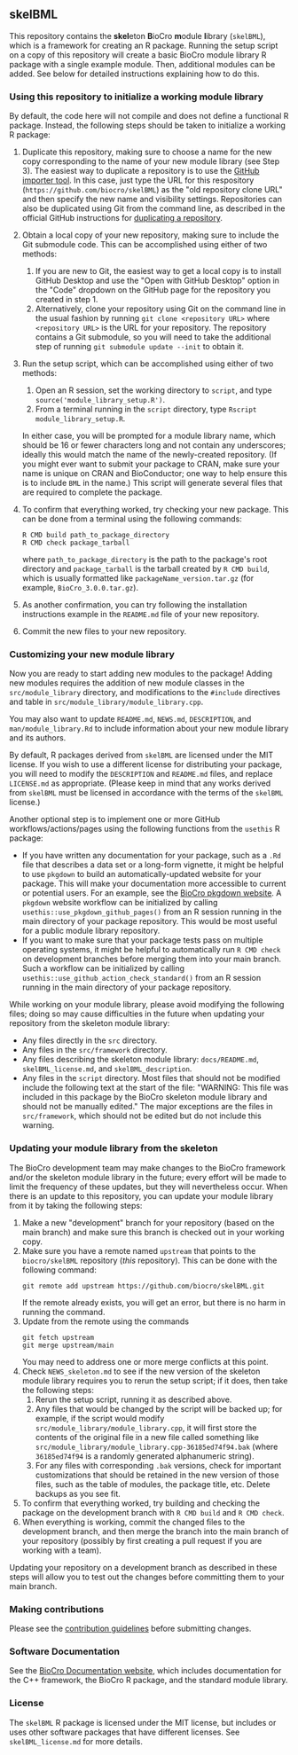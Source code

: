 <!-- WARNING: This file was included in this package by the the skeleton BioCro
     module library and should not be manually edited -->

## skelBML

This repository contains the **skel**eton **B**ioCro **m**odule **l**ibrary
(`skelBML`), which is a framework for creating an R package. Running the setup
script on a copy of this repository will create a basic BioCro module library R
package with a single example module. Then, additional modules can be added. See
below for detailed instructions explaining how to do this.

### Using this repository to initialize a working module library

By default, the code here will not compile and does not define a functional R
package. Instead, the following steps should be taken to initialize a working R
package:
1. Duplicate this repository, making sure to choose a name for the new copy
   corresponding to the name of your new module library (see Step 3). The
   easiest way to duplicate a repository is to use the
   [GitHub importer tool](https://github.com/new/import). In this case, just
   type the URL for this respository (`https://github.com/biocro/skelBML`) as
   the "old repository clone URL" and then specify the new name and visibility
   settings. Repositories can also be duplicated using Git from the command
   line, as described in the official GitHub instructions for
   [duplicating a repository](https://docs.github.com/en/repositories/creating-and-managing-repositories/duplicating-a-repository).
2. Obtain a local copy of your new repository, making sure to include the Git
   submodule code. This can be accomplished using either of two methods:
   1. If you are new to Git, the easiest way to get a local copy is to install
      GitHub Desktop and use the "Open with GitHub Desktop" option in the "Code"
      dropdown on the GitHub page for the repository you created in step 1.
   2. Alternatively, clone your repository using Git on the command
      line in the usual fashion by running `git clone <repository URL>` where
      `<repository URL>` is the URL for your repository. The repository
      contains a Git submodule, so you will need to take the additional step of
      running `git submodule update --init` to obtain it.
3. Run the setup script, which can be accomplished using either of two
   methods:
   1. Open an R session, set the working directory to `script`, and type
      `source('module_library_setup.R')`.
   2. From a terminal running in the `script` directory, type
      `Rscript module_library_setup.R`.

   In either case, you will be prompted for a module library name, which should
   be 16 or fewer characters long and not contain any underscores; ideally this
   would match the name of the newly-created repository. (If you might ever want
   to submit your package to CRAN, make sure your name is unique on CRAN and
   BioConductor; one way to help ensure this is to include `BML` in the name.)
   This script will generate several files that are required to complete the
   package.
5. To confirm that everything worked, try checking your new package. This can be
   done from a terminal using the following commands:
   ```
   R CMD build path_to_package_directory
   R CMD check package_tarball
   ```
   where `path_to_package_directory` is the path to the package's root directory
   and `package_tarball` is the tarball created by `R CMD build`, which is
   usually formatted like `packageName_version.tar.gz` (for example,
   `BioCro_3.0.0.tar.gz`).
6. As another confirmation, you can try following the installation instructions
   example in the `README.md` file of your new repository.
7. Commit the new files to your new repository.

### Customizing your new module library

Now you are ready to start adding new modules to the package! Adding new modules
requires the addition of new module classes in the `src/module_library`
directory, and modifications to the `#include` directives and table in
`src/module_library/module_library.cpp`.

You may also want to update `README.md`, `NEWS.md`, `DESCRIPTION`, and
`man/module_library.Rd` to include information about your new module library and
its authors.

By default, R packages derived from `skelBML` are licensed under the MIT
license. If you wish to use a different license for distributing your package,
you will need to modify the `DESCRIPTION` and `README.md` files, and replace
`LICENSE.md` as appropriate. (Please keep in mind that any works derived
from `skelBML` must be licensed in accordance with the terms of the `skelBML`
license.)

Another optional step is to implement one or more GitHub workflows/actions/pages
using the following functions from the `usethis` R package:
- If you have written any documentation for your package, such as a `.Rd` file
  that describes a data set or a long-form vignette, it might be helpful to use
  `pkgdown` to build an automatically-updated website for your package. This
  will make your documentation more accessible to current or potential users.
  For an example, see the
  [BioCro pkgdown website](https://ebimodeling.github.io/biocro-documentation/docs/index.html).
  A `pkgdown` website workflow can be initialized by calling
  `usethis::use_pkgdown_github_pages()` from an R session running in the main
  directory of your package repository. This would be most useful for a public
  module library repository.
- If you want to make sure that your package tests pass on multiple operating
  systems, it might be helpful to automatically run `R CMD check` on development
  branches before merging them into your main branch. Such a workflow can be
  initialized by calling `usethis::use_github_action_check_standard()` from an
  R session running in the main directory of your package repository.

While working on your module library, please avoid modifying the following
files; doing so may cause difficulties in the future when updating your
repository from the skeleton module library:
- Any files directly in the `src` directory.
- Any files in the `src/framework` directory.
- Any files describing the skeleton module library: `docs/README.md`,
  `skelBML_license.md`, and `skelBML_description`.
- Any files in the `script` directory.
Most files that should not be modified include the following text at the start
of the file: "WARNING: This file was included in this package by the BioCro
skeleton module library and should not be manually edited." The major exceptions
are the files in `src/framework`, which should not be edited but do not include
this warning.

### Updating your module library from the skeleton

The BioCro development team may make changes to the BioCro framework and/or the
skeleton module library in the future; every effort will be made to limit the
frequency of these updates, but they will nevertheless occur. When there is an
update to this repository, you can update your module library from it by taking
the following steps:
1. Make a new "development" branch for your repository (based on the main
   branch) and make sure this branch is checked out in your working copy.
2. Make sure you have a remote named `upstream` that points to the
   `biocro/skelBML` repository (_this_ repository). This can be done with the
   following command:
   ```
   git remote add upstream https://github.com/biocro/skelBML.git
   ```
   If the remote already exists, you will get an error, but there is no harm in
   running the command.
3. Update from the remote using the commands
   ```
   git fetch upstream
   git merge upstream/main
   ```
   You may need to address one or more merge conflicts at this point.
4. Check `NEWS_skeleton.md` to see if the new version of the skeleton module
   library requires you to rerun the setup script; if it does, then take the
   following steps:
   1. Rerun the setup script, running it as described above.
   2. Any files that would be changed by the script will be backed up; for
      example, if the script would modify
      `src/module_library/module_library.cpp`, it will first store the contents
      of the original file in a new file called something like
      `src/module_library/module_library.cpp-36185ed74f94.bak` (where
      `36185ed74f94` is a randomly generated alphanumeric string).
   3. For any files with corresponding `.bak` versions, check for important
      customizations that should be retained in the new version of those files,
      such as the table of modules, the package title, etc. Delete backups as
      you see fit.
5. To confirm that everything worked, try building and checking the package on
   the development branch with `R CMD build` and `R CMD check`.
6. When everything is working, commit the changed files to the development
   branch, and then merge the branch into the main branch of your repository
   (possibly by first creating a pull request if you are working with a team).

Updating your repository on a development branch as described in these steps
will allow you to test out the changes before committing them to your main
branch.

### Making contributions

Please see the
[contribution guidelines](https://github.com/ebimodeling/biocro/blob/main/developer_documentation/contribution_guidelines.md)
before submitting changes.

### Software Documentation

See the
[BioCro Documentation website](https://ebimodeling.github.io/biocro-documentation/),
which includes documentation for the C++ framework, the BioCro R package, and
the standard module library.

### License

The `skelBML` R package is licensed under the MIT license, but includes or uses
other software packages that have different licenses. See `skelBML_license.md`
for more details.
